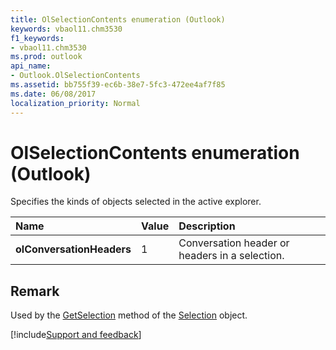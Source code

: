 ```yaml
---
title: OlSelectionContents enumeration (Outlook)
keywords: vbaol11.chm3530
f1_keywords:
- vbaol11.chm3530
ms.prod: outlook
api_name:
- Outlook.OlSelectionContents
ms.assetid: bb755f39-ec6b-38e7-5fc3-472ee4af7f85
ms.date: 06/08/2017
localization_priority: Normal
---
```



# OlSelectionContents enumeration (Outlook)

Specifies the kinds of objects selected in the active explorer.



|Name|Value|Description|
|:-----|:-----|:-----|
| **olConversationHeaders**|1|Conversation header or headers in a selection.|

## Remark

Used by the [GetSelection](Outlook.Selection.GetSelection.md) method of the [Selection](Outlook.Selection.md) object.

[!include[Support and feedback](~/includes/feedback-boilerplate.md)]